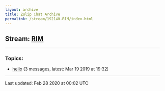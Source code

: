 ```yaml
---
layout: archive
title: Zulip Chat Archive
permalink: /stream/192140-RIM/index.html
---
```


## Stream: [RIM](https://hl7webmaster.github.io/zulip-hl7-org/stream/192140-RIM/index.html)
---

### Topics:

* [hello](topic/hello.html) (3 messages, latest: Mar 19 2019 at 19:32)

<hr><p>Last updated: Feb 28 2020 at 00:02 UTC</p>